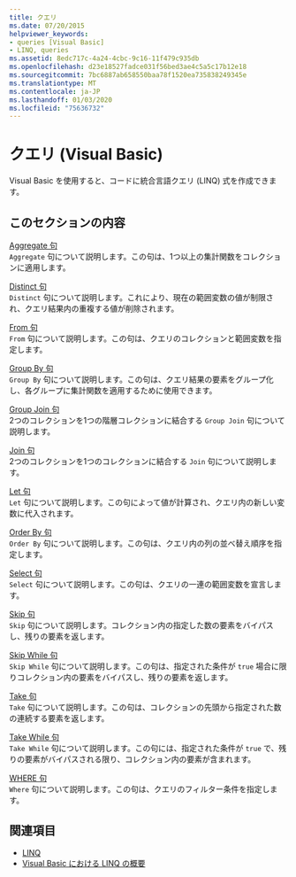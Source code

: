 ```yaml
---
title: クエリ
ms.date: 07/20/2015
helpviewer_keywords:
- queries [Visual Basic]
- LINQ, queries
ms.assetid: 8edc717c-4a24-4cbc-9c16-11f479c935db
ms.openlocfilehash: d23e18527fadce031f56bed3ae4c5a5c17b12e18
ms.sourcegitcommit: 7bc6887ab658550baa78f1520ea735838249345e
ms.translationtype: MT
ms.contentlocale: ja-JP
ms.lasthandoff: 01/03/2020
ms.locfileid: "75636732"
---
```

# <a name="queries-visual-basic"></a>クエリ (Visual Basic)
Visual Basic を使用すると、コードに統合言語クエリ (LINQ) 式を作成できます。  
  
## <a name="in-this-section"></a>このセクションの内容  
 [Aggregate 句](../../../visual-basic/language-reference/queries/aggregate-clause.md)  
 `Aggregate` 句について説明します。この句は、1つ以上の集計関数をコレクションに適用します。  
  
 [Distinct 句](../../../visual-basic/language-reference/queries/distinct-clause.md)  
 `Distinct` 句について説明します。これにより、現在の範囲変数の値が制限され、クエリ結果内の重複する値が削除されます。  
  
 [From 句](../../../visual-basic/language-reference/queries/from-clause.md)  
 `From` 句について説明します。この句は、クエリのコレクションと範囲変数を指定します。  
  
 [Group By 句](../../../visual-basic/language-reference/queries/group-by-clause.md)  
 `Group By` 句について説明します。この句は、クエリ結果の要素をグループ化し、各グループに集計関数を適用するために使用できます。  
  
 [Group Join 句](../../../visual-basic/language-reference/queries/group-join-clause.md)  
 2つのコレクションを1つの階層コレクションに結合する `Group Join` 句について説明します。  
  
 [Join 句](../../../visual-basic/language-reference/queries/join-clause.md)  
 2つのコレクションを1つのコレクションに結合する `Join` 句について説明します。  
  
 [Let 句](../../../visual-basic/language-reference/queries/let-clause.md)  
 `Let` 句について説明します。この句によって値が計算され、クエリ内の新しい変数に代入されます。  
  
 [Order By 句](../../../visual-basic/language-reference/queries/order-by-clause.md)  
 `Order By` 句について説明します。この句は、クエリ内の列の並べ替え順序を指定します。  
  
 [Select 句](../../../visual-basic/language-reference/queries/select-clause.md)  
 `Select` 句について説明します。この句は、クエリの一連の範囲変数を宣言します。  
  
 [Skip 句](../../../visual-basic/language-reference/queries/skip-clause.md)  
 `Skip` 句について説明します。コレクション内の指定した数の要素をバイパスし、残りの要素を返します。  
  
 [Skip While 句](../../../visual-basic/language-reference/queries/skip-while-clause.md)  
 `Skip While` 句について説明します。この句は、指定された条件が `true` 場合に限りコレクション内の要素をバイパスし、残りの要素を返します。  
  
 [Take 句](../../../visual-basic/language-reference/queries/take-clause.md)  
 `Take` 句について説明します。この句は、コレクションの先頭から指定された数の連続する要素を返します。  
  
 [Take While 句](../../../visual-basic/language-reference/queries/take-while-clause.md)  
 `Take While` 句について説明します。この句には、指定された条件が `true` で、残りの要素がバイパスされる限り、コレクション内の要素が含まれます。  
  
 [WHERE 句](../../../visual-basic/language-reference/queries/where-clause.md)  
 `Where` 句について説明します。この句は、クエリのフィルター条件を指定します。  
  
## <a name="see-also"></a>関連項目

- [LINQ](../../../visual-basic/programming-guide/language-features/linq/index.md)
- [Visual Basic における LINQ の概要](../../../visual-basic/programming-guide/language-features/linq/introduction-to-linq.md)
